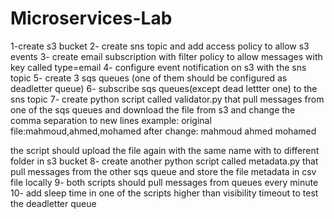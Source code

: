 # Microservices-Lab

1-create s3 bucket
2- create sns topic and add access policy to allow s3 events
3- create email subscription with filter policy to allow messages with key called type=email
4- configure event notification on s3 with the sns topic
5- create 3 sqs queues (one of them should be configured as deadletter queue)
6- subscribe sqs queues(except dead lettter one) to the sns topic
7- create python script called validator.py that pull messages from one of the sqs queues and download the file from s3 and change the comma separation to new lines
example:
original file:mahmoud,ahmed,mohamed
after change:
mahmoud
ahmed
mohamed

the script should upload the file again with the same name with  to different folder in s3 bucket
8- create another python script called metadata.py that pull messages from the other sqs queue and store the file metadata in csv file locally
9- both scripts should pull messages from queues every minute
10- add sleep time in one of the scripts higher than visibility timeout to test the deadletter queue
